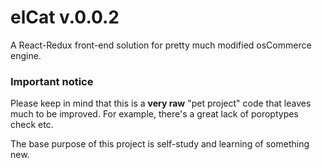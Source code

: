 # elCat v.0.0.2

A React-Redux front-end solution for pretty much modified osCommerce engine.

### Important notice

Please keep in mind that this is a **very raw** "pet project" code that leaves much to be improved. For example, there's a great lack of poroptypes check etc.

The base purpose of this project is self-study and learning of something new.

 
